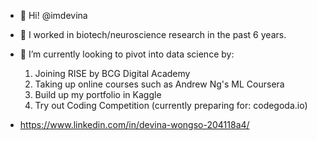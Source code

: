 - 👋 Hi! @imdevina
- 👀 I worked in biotech/neuroscience research in the past 6 years.
- 🌱 I’m currently looking to pivot into data science by:
  1. Joining RISE by BCG Digital Academy
  2. Taking up online courses such as Andrew Ng's ML Coursera
  3. Build up my portfolio in Kaggle
  4. Try out Coding Competition (currently preparing for: codegoda.io)

- https://www.linkedin.com/in/devina-wongso-204118a4/

<!---
imdevina/imdevina is a ✨ special ✨ repository because its `README.md` (this file) appears on your GitHub profile.
You can click the Preview link to take a look at your changes.
--->
